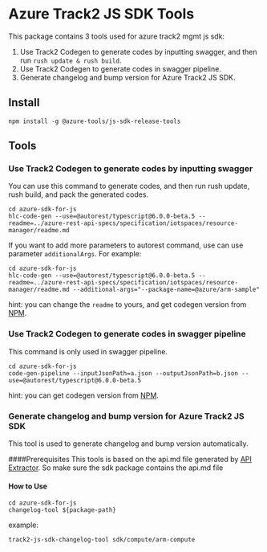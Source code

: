 # Azure Track2 JS SDK Tools
This package contains 3 tools used for azure track2 mgmt js sdk:
1. Use Track2 Codegen to generate codes by inputting swagger, and then run `rush update & rush build`.
2. Use Track2 Codegen to generate codes in swagger pipeline.
3. Generate changelog and bump version for Azure Track2 JS SDK.

## Install
```shell script
npm install -g @azure-tools/js-sdk-release-tools
```

## Tools

### Use Track2 Codegen to generate codes by inputting swagger
You can use this command to generate codes, and then run rush update, rush build, and pack the generated codes.
```shell script
cd azure-sdk-for-js
hlc-code-gen --use=@autorest/typescript@6.0.0-beta.5 --readme=../azure-rest-api-specs/specification/iotspaces/resource-manager/readme.md
```
If you want to add more parameters to autorest command, use can use parameter `additionalArgs`. For example:
```shell script
cd azure-sdk-for-js
hlc-code-gen --use=@autorest/typescript@6.0.0-beta.5 --readme=../azure-rest-api-specs/specification/iotspaces/resource-manager/readme.md --additional-args="--package-name=@azure/arm-sample"
```
hint: you can change the `readme` to yours, and get codegen version from [NPM](https://www.npmjs.com/package/@autorest/typescript).

### Use Track2 Codegen to generate codes in swagger pipeline
This command is only used in swagger pipeline.
```shell script
cd azure-sdk-for-js
code-gen-pipeline --inputJsonPath=a.json --outputJsonPath=b.json --use=@autorest/typescript@6.0.0-beta.5
```
hint: you can get codegen version from [NPM](https://www.npmjs.com/package/@autorest/typescript).

### Generate changelog and bump version for Azure Track2 JS SDK
This tool is used to generate changelog and bump version automatically.

####Prerequisites
This tools is based on the api.md file generated by [API Extractor](https://api-extractor.com/). So make sure the sdk package contains the api.md file

#### How to Use
```shell script
cd azure-sdk-for-js
changelog-tool ${package-path}
```
example:
```
track2-js-sdk-changelog-tool sdk/compute/arm-compute
```
